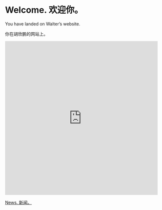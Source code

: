 # Welcome. 欢迎你。

You have landed on Walter’s website.


你在胡欣鹏的网站上。

<iframe src="https://embedpoll.com/embed/A5tv8" style="width:100%; max-width:500px;" height="504" frameborder="0" scrolling="no"></iframe>

[News. 新闻。](https://tuxisawesome.github.io/os)
